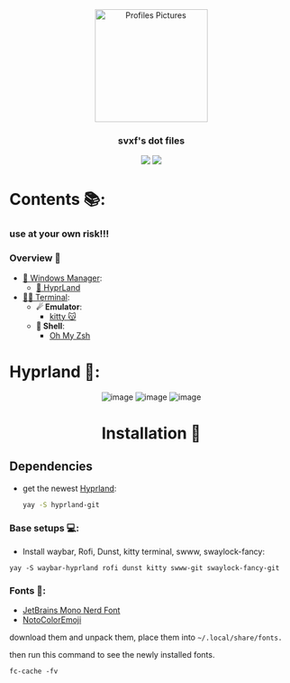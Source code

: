 <div align="center">
<img alt="Profiles Pictures" src="https://avatars.githubusercontent.com/u/60079016?v=4" width="200" height="200"/>
</div>

<div align="center">
    <h3>svxf's dot files</h3>
</div>

<div align="center">
  
  ![](https://img.shields.io/github/last-commit/svxf/dotfiles?&style=for-the-badge&color=8D748C&logoColor=D9E0EE&labelColor=252733)
  [![](https://img.shields.io/github/repo-size/svxf/dotfiles?color=%23DDB&label=SIZE&logo=codesandbox&style=for-the-badge&logoColor=D9E0EE&labelColor=252733)](https://github.com/svxf/dotfiles)

</div>

# Contents 📚:

### **use at your own risk!!!**

### Overview 🎑

- [🌾 Windows Manager]():
  - [🍙 HyprLand](#hypr)
- [😶‍🌫️ Terminal]():
  - **☄ Emulator**:
    - [kitty 😽](https://sw.kovidgoyal.net/kitty/)
  - **🌌 Shell**: 
    - [Oh My Zsh](https://ohmyz.sh/#install)

# Hyprland 🍙<a name = "hypr"></a>:

<div align="center">

![image](https://github.com/user-attachments/assets/a7e4520e-3f41-417c-bb6f-6aaa0d7b1c4a)
![image](https://github.com/user-attachments/assets/49c3c044-7b60-43df-9075-b4fb320cbee9)
![image](https://github.com/user-attachments/assets/4375a9dc-0711-4c06-aa3a-b2eda296332d)

</div>

<div align="center">
    <h1>Installation 💫</h1>
</div>

## Dependencies

- get the newest [Hyprland](https://hyprland.org/):

  ```zsh
  yay -S hyprland-git
  ```

### Base setups 💻:

- Install waybar, Rofi, Dunst, kitty terminal, swww, swaylock-fancy:

```
yay -S waybar-hyprland rofi dunst kitty swww-git swaylock-fancy-git
```

### Fonts 🔑:

- [JetBrains Mono Nerd Font](https://github.com/ryanoasis/nerd-fonts/releases/download/v2.2.2/JetBrainsMono.zip)
- [NotoColorEmoji](https://github.com/googlefonts/noto-emoji/raw/main/fonts/NotoColorEmoji.ttf)

download them and unpack them, place them into `~/.local/share/fonts.`

then run this command to see the newly installed fonts.

```
fc-cache -fv
```
